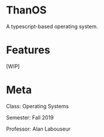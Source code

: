 ThanOS
======
A typescript-based operating system.

Features
========
[WIP]

Meta
====
Class: Operating Systems

Semester: Fall 2019

Professor: Alan Labouseur